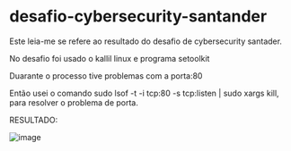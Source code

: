 # desafio-cybersecurity-santander

Este leia-me se refere ao resultado do desafio de cybersecurity santader.

No desafio foi usado o kallil linux e programa setoolkit

Duarante o processo tive problemas com a porta:80

Então usei o comando sudo lsof -t -i tcp:80 -s tcp:listen | sudo xargs kill, para resolver o problema de porta.

RESULTADO:

![image](https://github.com/user-attachments/assets/fcf5aa92-8aea-432f-beff-4608ad79484a)

